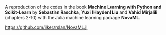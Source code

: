 A reproduction of the codes in the book **Machine Learning with Python and Scikit-Learn** by **Sebastian Raschka**, **Yuxi (Hayden) Liu** and **Vahid Mirjalili** (chapters 2-10) with the Julia machine learning package **NovaML**.


https://github.com/ilkerarslan/NovaML.jl